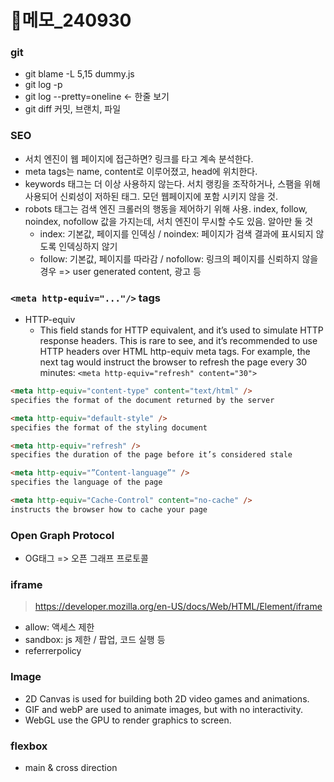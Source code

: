 # 📝메모\_240930

### git

- git blame -L 5,15 dummy.js
- git log -p <Hash dash Id>
- git log --pretty=oneline <- 한줄 보기
- git diff 커밋, 브랜치, 파일

### SEO

- 서치 엔진이 웹 페이지에 접근하면? 링크를 타고 계속 분석한다.
- meta tags는 name, content로 이루어졌고, head에 위치한다.
- keywords 태그는 더 이상 사용하지 않는다. 서치 랭킹을 조작하거나, 스팸을 위해 사용되어 신뢰성이 저하된 태그. 모던 웹페이지에 포함 시키지 않을 것.
- robots 태그는 검색 엔진 크롤러의 행동을 제어하기 위해 사용. index, follow, noindex, nofollow 값을 가지는데, 서치 엔진이 무시할 수도 있음. 알아만 둘 것
  - index: 기본값, 페이지를 인덱싱 / noindex: 페이지가 검색 결과에 표시되지 않도록 인덱싱하지 않기
  - follow: 기본값, 페이지를 따라감 / nofollow: 링크의 페이지를 신뢰하지 않을 경우 => user generated content, 광고 등

### `<meta http-equiv="..."/>` tags

- HTTP-equiv
  - This field stands for HTTP equivalent, and it’s used to simulate HTTP response headers. This is rare to see, and it’s recommended to use HTTP headers over HTML http-equiv meta tags. For example, the next tag would instruct the browser to refresh the page every 30 minutes: `<meta http-equiv="refresh" content="30">`

```html
<meta http-equiv="content-type" content="text/html" />
specifies the format of the document returned by the server

<meta http-equiv="default-style" />
specifies the format of the styling document

<meta http-equiv="refresh" />
specifies the duration of the page before it’s considered stale

<meta http-equiv="”Content-language”" />
specifies the language of the page

<meta http-equiv="Cache-Control" content="no-cache" />
instructs the browser how to cache your page
```

### Open Graph Protocol

- OG태그 => 오픈 그래프 프로토콜

### iframe

> https://developer.mozilla.org/en-US/docs/Web/HTML/Element/iframe

- allow: 액세스 제한
- sandbox: js 제한 / 팝업, 코드 실행 등
- referrerpolicy

### Image

- 2D Canvas is used for building both 2D video games and animations.
- GIF and webP are used to animate images, but with no interactivity.
- WebGL use the GPU to render graphics to screen.

### flexbox

- main & cross direction
